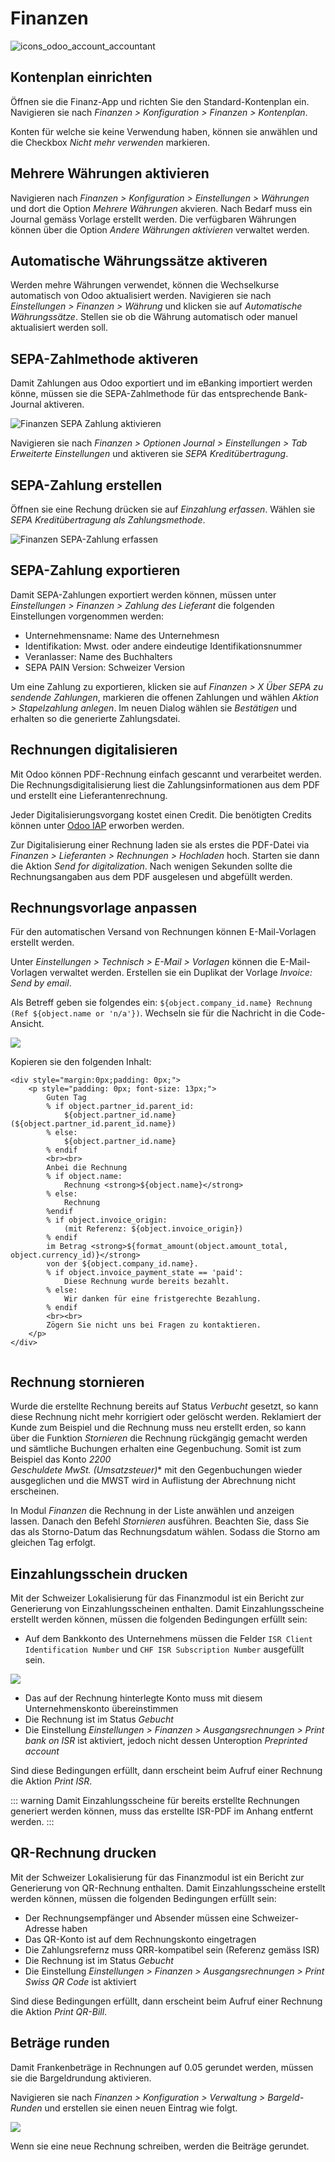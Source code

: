 # Finanzen
![icons_odoo_account_accountant](assets/icons_odoo_account_accountant.png)

## Kontenplan einrichten

Öffnen sie die Finanz-App und richten Sie den Standard-Kontenplan ein. Navigieren sie nach *Finanzen > Konfiguration > Finanzen > Kontenplan*.

Konten für welche sie keine Verwendung haben, können sie anwählen und die Checkbox *Nicht mehr verwenden* markieren.

## Mehrere Währungen aktivieren

Navigieren nach *Finanzen > Konfiguration > Einstellungen > Währungen* und dort die Option *Mehrere Währungen* akvieren. Nach Bedarf muss ein Journal gemäss Vorlage erstellt werden. Die verfügbaren Währungen können über die Option *Andere Währungen aktivieren* verwaltet werden.

## Automatische Währungssätze aktiveren

Werden mehre Währungen verwendet, können die Wechselkurse automatisch von Odoo aktualisiert werden. Navigieren sie nach *Einstellungen > Finanzen > Währung* und klicken sie auf *Automatische Währungssätze*. Stellen sie ob die Währung automatisch oder manuel aktualisiert werden soll.

## SEPA-Zahlmethode aktiveren

Damit Zahlungen aus Odoo exportiert und im eBanking importiert werden könne, müssen sie die SEPA-Zahlmethode für das entsprechende Bank-Journal aktiveren.

![Finanzen SEPA Zahlung aktivieren](assets/Finanzen%20SEPA%20Zahlung%20aktivieren.gif)

Navigieren sie nach *Finanzen > Optionen Journal > Einstellungen > Tab Erweiterte Einstellungen* und aktiveren sie *SEPA Kreditübertragung*.

## SEPA-Zahlung erstellen

Öffnen sie eine Rechung drücken sie auf *Einzahlung erfassen*. Wählen sie *SEPA Kreditübertragung als Zahlungsmethode*.

![Finanzen SEPA-Zahlung erfassen](assets/Finanzen%20SEPA-Zahlung%20erfassen.gif)

## SEPA-Zahlung exportieren

Damit SEPA-Zahlungen exportiert werden können, müssen unter *Einstellungen > Finanzen > Zahlung des Lieferant* die folgenden Einstellungen vorgenommen werden:

* Unternehmensname: Name des Unternehmesn
* Identifikation: Mwst. oder andere eindeutige Identifikationsnummer
* Veranlasser: Name des Buchhalters
* SEPA PAIN Version: Schweizer Version

Um eine Zahlung zu exportieren, klicken sie auf *Finanzen > X Über SEPA zu sendende Zahlungen*, markieren die offenen Zahlungen und wählen *Aktion > Stapelzahlung anlegen*. Im neuen Dialog wählen sie *Bestätigen* und erhalten so die generierte Zahlungsdatei.

## Rechnungen digitalisieren

Mit Odoo können PDF-Rechnung einfach gescannt und verarbeitet werden. Die Rechnungsdigitalisierung liest die Zahlungsinformationen aus dem PDF und erstellt eine Lieferantenrechnung.

Jeder Digitalisierungsvorgang kostet einen Credit. Die benötigten Credits können unter [Odoo IAP](https://iap.odoo.com/iap/in-app-services/259) erworben werden.

Zur Digitalisierung einer Rechnung laden sie als erstes die PDF-Datei via *Finanzen > Lieferanten > Rechnungen > Hochladen* hoch. Starten sie dann die Aktion *Send for digitalization*. Nach wenigen Sekunden sollte die Rechnungsangaben aus dem PDF ausgelesen und abgefüllt werden.

## Rechnungsvorlage anpassen

Für den automatischen Versand von Rechnungen können E-Mail-Vorlagen erstellt werden.

Unter *Einstellungen > Technisch > E-Mail > Vorlagen* können die E-Mail-Vorlagen verwaltet werden. Erstellen sie ein Duplikat der Vorlage *Invoice: Send by email*.

Als Betreff geben sie folgendes ein: `${object.company_id.name} Rechnung (Ref ${object.name or 'n/a'})`. Wechseln sie für die Nachricht in die Code-Ansicht.

![](assets/Odoo%20Code-Ansicht.png)

Kopieren sie den folgenden Inhalt:

```
<div style="margin:0px;padding: 0px;">
    <p style="padding: 0px; font-size: 13px;">
        Guten Tag
        % if object.partner_id.parent_id:
            ${object.partner_id.name} (${object.partner_id.parent_id.name})
        % else:
            ${object.partner_id.name}
        % endif
        <br><br>
        Anbei die Rechnung
        % if object.name:
            Rechnung <strong>${object.name}</strong>
        % else:
            Rechnung
        %endif
        % if object.invoice_origin:
            (mit Referenz: ${object.invoice_origin})
        % endif
        im Betrag <strong>${format_amount(object.amount_total, object.currency_id)}</strong>
        von der ${object.company_id.name}.
        % if object.invoice_payment_state == 'paid':
            Diese Rechnung wurde bereits bezahlt.
        % else:
            Wir danken für eine fristgerechte Bezahlung.
        % endif
        <br><br>
        Zögern Sie nicht uns bei Fragen zu kontaktieren.
    </p>
</div>
            
```

## Rechnung stornieren

Wurde die erstellte Rechnung bereits auf Status *Verbucht* gesetzt, so kann diese Rechnung nicht mehr korrigiert oder gelöscht werden. Reklamiert der Kunde zum Beispiel und die Rechnung muss neu erstellt erden, so kann über die Funktion *Stornieren* die Rechnung rückgängig gemacht werden und sämtliche Buchungen erhalten eine Gegenbuchung. Somit ist zum Beispiel das Konto *2200   
Geschuldete MwSt. (Umsatzsteuer)** mit den Gegenbuchungen wieder ausgeglichen und die MWST wird in Auflistung der Abrechnung nicht erscheinen.

In Modul *Finanzen* die Rechnung in der Liste anwählen und anzeigen lassen. Danach den Befehl *Stornieren* ausführen. Beachten Sie, dass Sie das als Storno-Datum das Rechnungsdatum wählen. Sodass die Storno am gleichen Tag erfolgt.

## Einzahlungsschein drucken

Mit der Schweizer Lokalisierung für das Finanzmodul ist ein Bericht zur Generierung von Einzahlungsscheinen enthalten. Damit Einzahlungsscheine erstellt werden können, müssen die folgenden Bedingungen erfüllt sein:

* Auf dem Bankkonto des Unternehmens müssen die Felder `ISR Client Identification Number` und `CHF ISR Subscription Number` ausgefüllt sein.

![](assets/Odoo%20Finanzen%20ESR-Nummern.png)

* Das auf der Rechnung hinterlegte Konto muss mit diesem Unternehmenskonto übereinstimmen
* Die Rechnung ist im Status *Gebucht*
* Die Einstellung *Einstellungen > Finanzen > Ausgangsrechnungen > Print bank on ISR* ist aktiviert, jedoch nicht dessen Unteroption *Preprinted account*

Sind diese Bedingungen erfüllt, dann erscheint beim Aufruf einer Rechnung die Aktion *Print ISR*.

::: warning
Damit Einzahlungsscheine für bereits erstellte Rechnungen generiert werden können, muss das erstellte ISR-PDF im Anhang entfernt werden.
:::

## QR-Rechnung drucken

Mit der Schweizer Lokalisierung für das Finanzmodul ist ein Bericht zur Generierung von QR-Rechnung enthalten. Damit Einzahlungsscheine erstellt werden können, müssen die folgenden Bedingungen erfüllt sein:

* Der Rechnungsempfänger und Absender müssen eine Schweizer-Adresse haben
* Das QR-Konto ist auf dem Rechnungskonto eingetragen
* Die Zahlungsrefernz muss QRR-kompatibel sein (Referenz gemäss ISR)
* Die Rechnung ist im Status *Gebucht*
* Die Einstellung *Einstellungen > Finanzen > Ausgangsrechnungen > Print Swiss QR Code* ist aktiviert

Sind diese Bedingungen erfüllt, dann erscheint beim Aufruf einer Rechnung die Aktion *Print QR-Bill*.

## Beträge runden

Damit Frankenbeträge in Rechnungen auf 0.05 gerundet werden, müssen sie die Bargeldrundung aktivieren.

Navigieren sie nach *Finanzen > Konfiguration > Verwaltung > Bargeld-Runden* und erstellen sie einen neuen Eintrag wie folgt.

![](assets/Odoo%20Finanzen%20Runden.png)

Wenn sie eine neue Rechnung schreiben, werden die Beiträge gerundet.